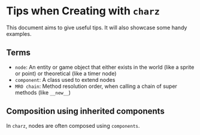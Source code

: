 # Tips when Creating with `charz`

This document aims to give useful tips. It will also showcase some handy examples.

## Terms

- `node`: An entity or game object that either exists in the world (like a sprite or point) or theoretical (like a timer node)
- `component`: A class used to extend nodes
- `MRO chain`: Method resolution order, when calling a chain of super methods (like `__new__`)

## Composition using inherited components

In `charz`, nodes are often composed using `components`.
